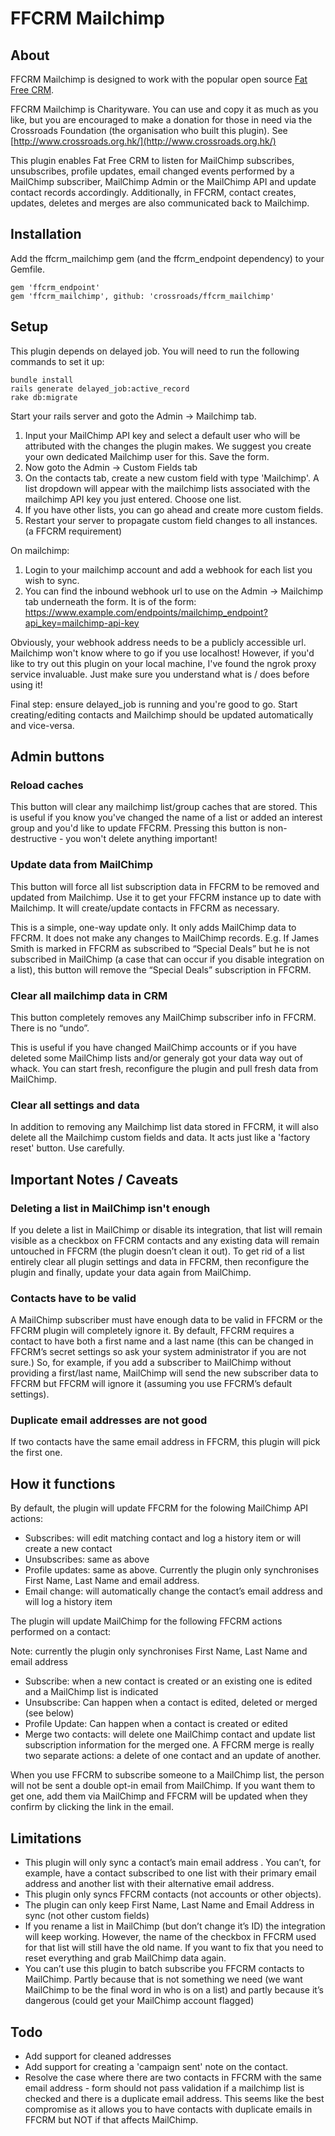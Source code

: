 # FFCRM Mailchimp

## About

FFCRM Mailchimp is designed to work with the popular open source [Fat Free CRM](http://www.fatfreecrm.com).

FFCRM Mailchimp is Charityware.  You can use and copy it as much as you like, but you are
encouraged to make a donation for those in need via the Crossroads Foundation (the organisation who built this plugin). See [http://www.crossroads.org.hk/](http://www.crossroads.org.hk/)

This plugin enables Fat Free CRM to listen for MailChimp subscribes, unsubscribes, profile updates, email changed events performed by a MailChimp subscriber, MailChimp Admin or the MailChimp API and update contact records accordingly. Additionally, in FFCRM, contact creates, updates, deletes and merges are also communicated back to Mailchimp.


## Installation

Add the ffcrm_mailchimp gem (and the ffcrm_endpoint dependency) to your Gemfile.

```
gem 'ffcrm_endpoint'
gem 'ffcrm_mailchimp', github: 'crossroads/ffcrm_mailchimp'
```

## Setup

This plugin depends on delayed job. You will need to run the following commands to set it up:

```
bundle install
rails generate delayed_job:active_record
rake db:migrate
```

Start your rails server and goto the Admin -> Mailchimp tab.

1. Input your MailChimp API key and select a default user who will be attributed with the changes the plugin makes. We suggest you create your own dedicated Mailchimp user for this. Save the form.
2. Now goto the Admin -> Custom Fields tab
3. On the contacts tab, create a new custom field with type 'Mailchimp'. A list dropdown will appear with the mailchimp lists associated with the mailchimp API key you just entered. Choose one list.
4. If you have other lists, you can go ahead and create more custom fields.
5. Restart your server to propagate custom field changes to all instances. (a FFCRM requirement)
 
On mailchimp:

1. Login to your mailchimp account and add a webhook for each list you wish to sync.
2. You can find the inbound webhook url to use on the Admin -> Mailchimp tab underneath the form. It is of the form: https://www.example.com/endpoints/mailchimp_endpoint?api_key=mailchimp-api-key

Obviously, your webhook address needs to be a publicly accessible url. Mailchimp won't know where to go if you use localhost! However, if you'd like to try out this plugin on your local machine, I've found the ngrok proxy service invaluable. Just make sure you understand what is / does before using it!

Final step: ensure delayed_job is running and you're good to go. Start creating/editing contacts and Mailchimp should be updated automatically and vice-versa.

## Admin buttons

### Reload caches

This button will clear any mailchimp list/group caches that are stored. This is useful if you know you've changed the name of a list or added an interest group and you'd like to update FFCRM. Pressing this button is non-destructive - you won't delete anything important!

### Update data from MailChimp

This button will force all list subscription data in FFCRM to be removed and updated from Mailchimp. Use it to get your FFCRM instance up to date with Mailchimp. It will create/update contacts in FFCRM as necessary.

This is a simple, one-way update only. It only adds MailChimp data to FFCRM. It does not make any changes to MailChimp records. E.g. If James Smith is marked in FFCRM as subscribed to “Special Deals” but he is not subscribed in MailChimp (a case that can occur if you disable integration on a list), this button will remove the “Special Deals” subscription in FFCRM.

### Clear all mailchimp data in CRM

This button completely removes any MailChimp subscriber info in FFCRM. There is no “undo”.

This is useful if you have changed MailChimp accounts or if you have deleted some MailChimp lists and/or generaly got your data way out of whack. You can start fresh, reconfigure the plugin and pull fresh data from MailChimp.

### Clear all settings and data

In addition to removing any Mailchimp list data stored in FFCRM, it will also delete all the Mailchimp custom fields and data. It acts just like a 'factory reset' button. Use carefully.


## Important Notes / Caveats

### Deleting a list in MailChimp isn't enough

If you delete a list in MailChimp or disable its integration, that list will remain visible as a checkbox on FFCRM contacts and any existing data will remain untouched in FFCRM (the plugin doesn’t clean it out). To get rid of a list entirely clear all plugin settings and data in FFCRM, then reconfigure the plugin and finally, update your data again from MailChimp.

### Contacts have to be valid

A MailChimp subscriber must have enough data to be valid in FFCRM or the FFCRM plugin will completely ignore it. By default, FFCRM requires a contact to have both a first name and a last name (this can be changed in FFCRM’s secret settings so ask your system administrator if you are not sure.) So, for example, if you add a subscriber to MailChimp without providing a first/last name, MailChimp will send the new subscriber data to FFCRM but FFCRM will ignore it (assuming you use FFCRM’s default settings).

### Duplicate email addresses are not good

If two contacts have the same email address in FFCRM, this plugin will pick the first one.


## How it functions

By default, the plugin will update FFCRM for the folowing MailChimp API actions:

* Subscribes: will edit matching contact and log a history item or will create a new contact
* Unsubscribes: same as above
* Profile updates: same as above. Currently the plugin only synchronises First Name, Last Name and email address.
* Email change: will automatically change the contact’s email address and will log a history item

The plugin will update MailChimp for the following FFCRM actions performed on a contact:

Note: currently the plugin only synchronises First Name, Last Name and email address

* Subscribe: when a new contact is created or an existing one is edited and a MailChimp list is indicated
* Unsubscribe: Can happen when a contact is edited, deleted or merged (see below)
* Profile Update: Can happen when a contact is created or edited
* Merge two contacts: will delete one MailChimp contact and update list subscription information for the merged one. A FFCRM merge is really two separate actions: a delete of one contact and an update of another.

When you use FFCRM to subscribe someone to a MailChimp list, the person will not be sent a double opt-in email from MailChimp. If you want them to get one, add them via MailChimp and FFCRM will be updated when they confirm by clicking the link in the email.

## Limitations

* This plugin will only sync a contact’s main email address . You can’t, for example, have a contact subscribed to one list with their primary email address and another list with their alternative email address.
* This plugin only syncs FFCRM contacts (not accounts or other objects).
* The plugin can only keep First Name, Last Name and Email Address in sync (not other custom fields)
* If you rename a list in MailChimp (but don’t change it’s ID) the integration will keep working. However, the name of the checkbox in FFCRM used for that list will still have the old name. If you want to fix that you need to reset everything and grab MailChimp data again.
* You can’t use this plugin to batch subscribe you FFCRM contacts to MailChimp. Partly because that is not something we need (we want MailChimp to be the final word in who is on a list) and partly because it’s dangerous (could get your MailChimp account flagged)


## Todo

* Add support for cleaned addresses
* Add support for creating a 'campaign sent' note on the contact.
* Resolve the case where there are two contacts in FFCRM with the same email address - form should not pass validation if a mailchimp list is checked and there is a duplicate email address. This seems like the best compromise as it allows you to have contacts with duplicate emails in FFCRM but NOT if that affects MailChimp.
